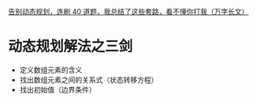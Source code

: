 [告别动态规划，连刷 40 道题，我总结了这些套路，看不懂你打我（万字长文）](https://zhuanlan.zhihu.com/p/91582909)

# 动态规划解法之三剑

- 定义数组元素的含义
- 找出数组元素之间的关系式（状态转移方程）
- 找出初始值（边界条件）

